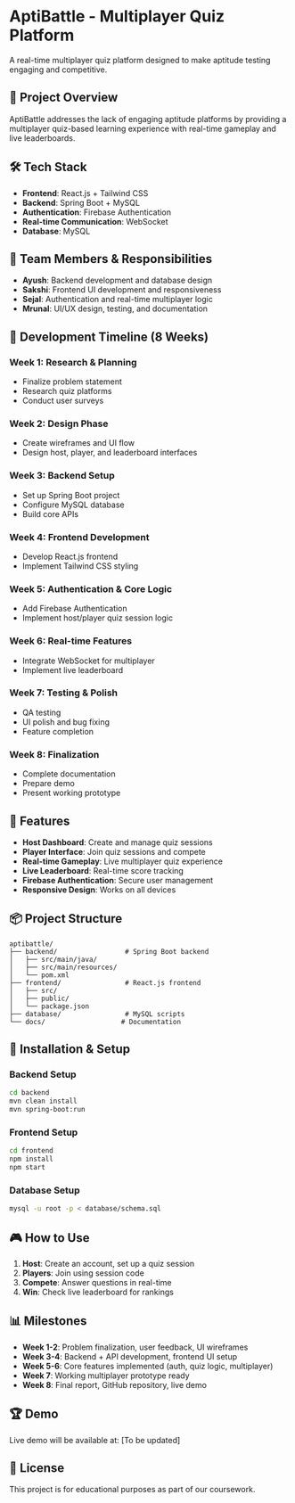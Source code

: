 # AptiBattle - Multiplayer Quiz Platform

A real-time multiplayer quiz platform designed to make aptitude testing engaging and competitive.

## 🎯 Project Overview

AptiBattle addresses the lack of engaging aptitude platforms by providing a multiplayer quiz-based learning experience with real-time gameplay and live leaderboards.

## 🛠️ Tech Stack

- **Frontend**: React.js + Tailwind CSS
- **Backend**: Spring Boot + MySQL
- **Authentication**: Firebase Authentication
- **Real-time Communication**: WebSocket
- **Database**: MySQL

## 👥 Team Members & Responsibilities

- **Ayush**: Backend development and database design
- **Sakshi**: Frontend UI development and responsiveness
- **Sejal**: Authentication and real-time multiplayer logic
- **Mrunal**: UI/UX design, testing, and documentation

## 📅 Development Timeline (8 Weeks)

### Week 1: Research & Planning
- Finalize problem statement
- Research quiz platforms
- Conduct user surveys

### Week 2: Design Phase
- Create wireframes and UI flow
- Design host, player, and leaderboard interfaces

### Week 3: Backend Setup
- Set up Spring Boot project
- Configure MySQL database
- Build core APIs

### Week 4: Frontend Development
- Develop React.js frontend
- Implement Tailwind CSS styling

### Week 5: Authentication & Core Logic
- Add Firebase Authentication
- Implement host/player quiz session logic

### Week 6: Real-time Features
- Integrate WebSocket for multiplayer
- Implement live leaderboard

### Week 7: Testing & Polish
- QA testing
- UI polish and bug fixing
- Feature completion

### Week 8: Finalization
- Complete documentation
- Prepare demo
- Present working prototype

## 🚀 Features

- **Host Dashboard**: Create and manage quiz sessions
- **Player Interface**: Join quiz sessions and compete
- **Real-time Gameplay**: Live multiplayer quiz experience
- **Live Leaderboard**: Real-time score tracking
- **Firebase Authentication**: Secure user management
- **Responsive Design**: Works on all devices

## 📦 Project Structure

```
aptibattle/
├── backend/                 # Spring Boot backend
│   ├── src/main/java/
│   ├── src/main/resources/
│   └── pom.xml
├── frontend/                # React.js frontend
│   ├── src/
│   ├── public/
│   └── package.json
├── database/                # MySQL scripts
└── docs/                   # Documentation
```

## 🔧 Installation & Setup

### Backend Setup
```bash
cd backend
mvn clean install
mvn spring-boot:run
```

### Frontend Setup
```bash
cd frontend
npm install
npm start
```

### Database Setup
```bash
mysql -u root -p < database/schema.sql
```

## 🎮 How to Use

1. **Host**: Create an account, set up a quiz session
2. **Players**: Join using session code
3. **Compete**: Answer questions in real-time
4. **Win**: Check live leaderboard for rankings

## 📊 Milestones

- **Week 1-2**: Problem finalization, user feedback, UI wireframes
- **Week 3-4**: Backend + API development, frontend UI setup
- **Week 5-6**: Core features implemented (auth, quiz logic, multiplayer)
- **Week 7**: Working multiplayer prototype ready
- **Week 8**: Final report, GitHub repository, live demo

## 🏆 Demo

Live demo will be available at: [To be updated]

## 📄 License

This project is for educational purposes as part of our coursework.